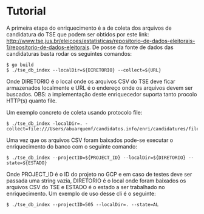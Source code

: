 # Tutorial

A primeira etapa do enriquecimento é a de coleta dos arquivos de candidatura do TSE que podem ser obtidos por este link: http://www.tse.jus.br/eleicoes/estatisticas/repositorio-de-dados-eleitorais-1/repositorio-de-dados-eleitorais. De posse da fonte de dados das candidaturas basta rodar os seguintes comandos:

```
$ go build
$ ./tse_db_index --localDir=${DIRETORIO} --collect=${URL}
```

Onde DIRETORIO é o local onde os arquivos CSV do TSE deve ficar armazenados localmente e URL é o endereço onde os arquivos devem ser buscados. OBS: a implementação deste enriquecedor suporta tanto procolo HTTP(s) quanto file.

Um exemplo concreto de coleta usando protocolo file:

```
$ ./tse_db_index -localDir=. -collect=file:///Users/abuarquemf/candidatos.info/enri/candidatures/files_2016.zip
```

Uma vez que os arquivos CSV foram baixados pode-se executar o enriquecimento do banco com o seguinte comando:
```
$ ./tse_db_index --projectID=${PROJECT_ID} --localDir=${DIRETORIO} --state=${ESTADO} 
```

Onde PROJECT_ID é o ID do projeto no GCP e em caso de testes deve ser passada uma string vazia, DIRETORIO é o local onde foram baixados os arquivos CSV do TSE e ESTADO é o estado a ser trabalhado no enriquecimento. Um exemplo de uso desse cli é o seguinte:

```
$ ./tse_db_index --projectID=505 --localDir=. --state=AL
```
